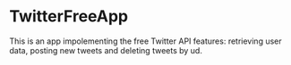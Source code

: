 # TwitterFreeApp

This is an app impolementing the free Twitter API features: retrieving user data, posting new tweets and deleting tweets by ud.

